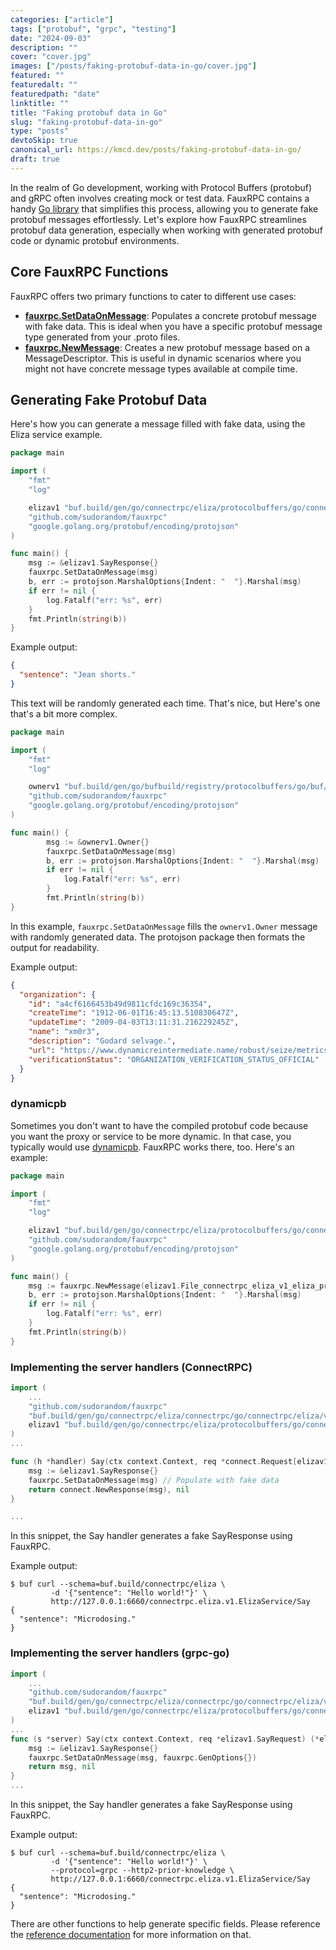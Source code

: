 ```yaml
---
categories: ["article"]
tags: ["protobuf", "grpc", "testing"]
date: "2024-09-03"
description: ""
cover: "cover.jpg"
images: ["/posts/faking-protobuf-data-in-go/cover.jpg"]
featured: ""
featuredalt: ""
featuredpath: "date"
linktitle: ""
title: "Faking protobuf data in Go"
slug: "faking-protobuf-data-in-go"
type: "posts"
devtoSkip: true
canonical_url: https://kmcd.dev/posts/faking-protobuf-data-in-go/
draft: true
---
```


In the realm of Go development, working with Protocol Buffers (protobuf) and gRPC often involves creating mock or test data. FauxRPC contains a handy [Go library](https://pkg.go.dev/github.com/sudorandom/fauxrpc) that simplifies this process, allowing you to generate fake protobuf messages effortlessly. Let's explore how FauxRPC streamlines protobuf data generation, especially when working with generated protobuf code or dynamic protobuf environments.

## Core FauxRPC Functions
FauxRPC offers two primary functions to cater to different use cases:

- **[fauxrpc.SetDataOnMessage](https://pkg.go.dev/github.com/sudorandom/fauxrpc#SetDataOnMessage)**: Populates a concrete protobuf message with fake data. This is ideal when you have a specific protobuf message type generated from your .proto files.
- **[fauxrpc.NewMessage](https://pkg.go.dev/github.com/sudorandom/fauxrpc#NewMessage)**: Creates a new protobuf message based on a MessageDescriptor. This is useful in dynamic scenarios where you might not have concrete message types available at compile time.

## Generating Fake Protobuf Data
Here's how you can generate a message filled with fake data, using the Eliza service example.

```go
package main

import (
	"fmt"
	"log"

	elizav1 "buf.build/gen/go/connectrpc/eliza/protocolbuffers/go/connectrpc/eliza/v1"
	"github.com/sudorandom/fauxrpc"
	"google.golang.org/protobuf/encoding/protojson"
)

func main() {
	msg := &elizav1.SayResponse{}
	fauxrpc.SetDataOnMessage(msg)
	b, err := protojson.MarshalOptions{Indent: "  "}.Marshal(msg)
	if err != nil {
		log.Fatalf("err: %s", err)
	}
	fmt.Println(string(b))
}
```

Example output:
```json
{
  "sentence": "Jean shorts."
}
```

This text will be randomly generated each time. That's nice, but Here's one that's a bit more complex.
```go
package main

import (
	"fmt"
	"log"

	ownerv1 "buf.build/gen/go/bufbuild/registry/protocolbuffers/go/buf/registry/owner/v1"
	"github.com/sudorandom/fauxrpc"
	"google.golang.org/protobuf/encoding/protojson"
)

func main() {
		msg := &ownerv1.Owner{}
		fauxrpc.SetDataOnMessage(msg)
		b, err := protojson.MarshalOptions{Indent: "  "}.Marshal(msg)
		if err != nil {
			log.Fatalf("err: %s", err)
		}
		fmt.Println(string(b))
}
```
In this example, `fauxrpc.SetDataOnMessage` fills the `ownerv1.Owner` message with randomly generated data. The protojson package then formats the output for readability.

Example output:
```json
{
  "organization": {
    "id": "a4cf6166453b49d9811cfdc169c36354",
    "createTime": "1912-06-01T16:45:13.510830647Z",
    "updateTime": "2009-04-03T13:11:31.216229245Z",
    "name": "xm0r3",
    "description": "Godard selvage.",
    "url": "https://www.dynamicreintermediate.name/robust/seize/metrics/b2c",
    "verificationStatus": "ORGANIZATION_VERIFICATION_STATUS_OFFICIAL"
  }
}
```

### dynamicpb
Sometimes you don't want to have the compiled protobuf code because you want the proxy or service to be more dynamic. In that case, you typically would use [dynamicpb](https://pkg.go.dev/google.golang.org/protobuf/types/dynamicpb). FauxRPC works there, too. Here's an example:

```go
package main

import (
	"fmt"
	"log"

	elizav1 "buf.build/gen/go/connectrpc/eliza/protocolbuffers/go/connectrpc/eliza/v1"
	"github.com/sudorandom/fauxrpc"
	"google.golang.org/protobuf/encoding/protojson"
)

func main() {
    msg := fauxrpc.NewMessage(elizav1.File_connectrpc_eliza_v1_eliza_proto.Messages().ByName("SayResponse"))
    b, err := protojson.MarshalOptions{Indent: "  "}.Marshal(msg)
    if err != nil {
        log.Fatalf("err: %s", err)
    }
    fmt.Println(string(b))
}
```

### Implementing the server handlers (ConnectRPC)

```go
import (
    ...
    "github.com/sudorandom/fauxrpc"
    "buf.build/gen/go/connectrpc/eliza/connectrpc/go/connectrpc/eliza/v1/elizav1connect"
    elizav1 "buf.build/gen/go/connectrpc/eliza/protocolbuffers/go/connectrpc/eliza/v1"   
)
...

func (h *handler) Say(ctx context.Context, req *connect.Request[elizav1.SayRequest]) (*connect.Response[elizav1.SayResponse], error) {
    msg := &elizav1.SayResponse{}
    fauxrpc.SetDataOnMessage(msg) // Populate with fake data
    return connect.NewResponse(msg), nil
}

...
```
In this snippet, the Say handler generates a fake SayResponse using FauxRPC.

Example output:
```shell
$ buf curl --schema=buf.build/connectrpc/eliza \
         -d '{"sentence": "Hello world!"}' \
         http://127.0.0.1:6660/connectrpc.eliza.v1.ElizaService/Say
{
  "sentence": "Microdosing."
}
```

### Implementing the server handlers (grpc-go)

```go
import (
    ...
    "github.com/sudorandom/fauxrpc"
    "buf.build/gen/go/connectrpc/eliza/connectrpc/go/connectrpc/eliza/v1/elizav1connect"
    elizav1 "buf.build/gen/go/connectrpc/eliza/protocolbuffers/go/connectrpc/eliza/v1"   
)
...
func (s *server) Say(ctx context.Context, req *elizav1.SayRequest) (*elizav1.SayResponse, error) {
	msg := &elizav1.SayResponse{}
	fauxrpc.SetDataOnMessage(msg, fauxrpc.GenOptions{})
	return msg, nil
}
...
```
In this snippet, the Say handler generates a fake SayResponse using FauxRPC.

Example output:
```shell
$ buf curl --schema=buf.build/connectrpc/eliza \
         -d '{"sentence": "Hello world!"}' \
         --protocol=grpc --http2-prior-knowledge \
         http://127.0.0.1:6660/connectrpc.eliza.v1.ElizaService/Say
{
  "sentence": "Microdosing."
}
```

There are other functions to help generate specific fields. Please reference the [reference documentation](https://pkg.go.dev/github.com/sudorandom/fauxrpc) for more information on that.
